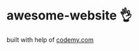 # awesome-website :ok_hand:                                                                                                                                
built with help of <a href="http://johnelder.com/">codemy.com</a>
